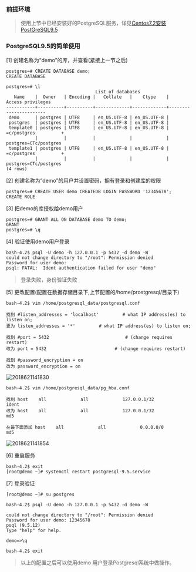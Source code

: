 ### 前提环境

> 使用上节中已经安装好的PostgreSQL服务，详见[Centos7.2安装PostGreSQL9.5](https://github.com/ItdeerLab/itdeerlab-notes/blob/notes/PostGresql/UserGuide/Centos7.2%E5%AE%89%E8%A3%85PostGreSQL9.5.md)

### PostgreSQL9.5的简单使用

[1] 创建名称为“demo”的库，并查看(紧接上一节之后)

```
postgres=# CREATE DATABASE demo;
CREATE DATABASE

postgres=# \l
                                  List of databases
   Name    |  Owner   | Encoding |   Collate   |    Ctype    |   Access privileges   
-----------+----------+----------+-------------+-------------+-----------------------
 demo      | postgres | UTF8     | en_US.UTF-8 | en_US.UTF-8 | 
 postgres  | postgres | UTF8     | en_US.UTF-8 | en_US.UTF-8 | 
 template0 | postgres | UTF8     | en_US.UTF-8 | en_US.UTF-8 | =c/postgres          +
           |          |          |             |             | postgres=CTc/postgres
 template1 | postgres | UTF8     | en_US.UTF-8 | en_US.UTF-8 | =c/postgres          +
           |          |          |             |             | postgres=CTc/postgres
(4 rows)

```

[2] 创建名称为“demo”的用户并设置密码，拥有登录和创建库的权限

```
postgres=# CREATE USER demo CREATEDB LOGIN PASSWORD '12345678';
CREATE ROLE
```

[3] 把demo的库授权给demo用户

```
postgres=# GRANT ALL ON DATABASE demo TO demo;
GRANT
postgres=# \q
```

[4] 验证使用demo用户登录

```
bash-4.2$ psql -U demo -h 127.0.0.1 -p 5432 -d demo -W
could not change directory to "/root": Permission denied
Password for user demo: 
psql: FATAL:  Ident authentication failed for user "demo"
```

> 登录失败，身份验证失败

[5] 更改配置(配置在数据存储目录下,上节配置的/home/prostgresql/目录下)

```
bash-4.2$ vim /home/postgresql_data/postgresql.conf

找到 #listen_addresses = 'localhost'         # what IP address(es) to listen on;
更为 listen_addresses = '*'         # what IP address(es) to listen on;

找到 #port = 5432 							# (change requires restart)
改为 port = 5432 							# (change requires restart)

找到 #password_encryption = on
改为 password_encryption = on
```

![2018621141830](http://note.itdeer.cn/2018621141830.png)

```
bash-4.2$ vim /home/postgresql_data/pg_hba.conf

找到 host    all             all             127.0.0.1/32            ident
改为 host    all             all             127.0.0.1/32            md5

在最下面添加 host    all             all             0.0.0.0/0                md5
```

![2018621141854](http://note.itdeer.cn/2018621141854.png)

[6] 重启服务

```
bash-4.2$ exit
[root@demo ~]# systemctl restart postgresql-9.5.service
```

[7] 登录验证

```
[root@demo ~]# su postgres

bash-4.2$ psql -U demo -h 127.0.0.1 -p 5432 -d demo -W

could not change directory to "/root": Permission denied
Password for user demo: 12345678
psql (9.5.12)
Type "help" for help.

demo=>\q

bash-4.2$ exit
```

> 以上的配置之后可以使用demo 用户登录Postgresql系统中做操作。